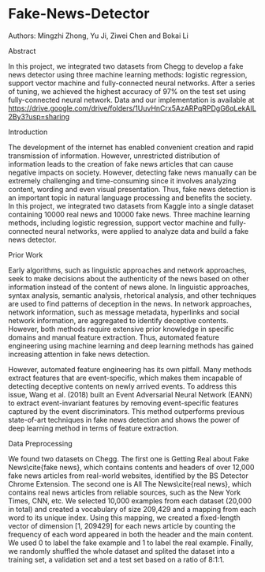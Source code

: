 # Fake-News-Detector

Authors: Mingzhi Zhong, Yu Ji, Ziwei Chen and Bokai Li

Abstract

In this project, we integrated two datasets from Chegg to develop a fake news detector using three machine learning methods: logistic regression, support vector machine and fully-connected neural networks.
After a series of tuning, we achieved the highest accuracy of 97\% on the test set using fully-connected neural network. Data and our implementation is available at https://drive.google.com/drive/folders/1UuvHnCrx5AzARPqRPDgG6qLekAIL2By3?usp=sharing

Introduction

The development of the internet has enabled convenient creation and rapid transmission of information. 
However, unrestricted distribution of information leads to the creation of fake news articles that can cause negative impacts on society.
However, detecting fake news manually can be extremely challenging and time-consuming since it involves analyzing content, wording and even visual presentation. 
Thus, fake news detection is an important topic in natural language processing and benefits the society.
In this project, we integrated two datasets from Kaggle into a single dataset containing 10000 real news and 10000 fake news.
Three machine learning methods, including logistic regression, support vector machine and fully-connected neural networks, were applied to analyze data and build a fake news detector.

Prior Work

Early algorithms, such as linguistic approaches and network approaches, seek to make decisions about the authenticity of the news based on other information instead of the content of news alone. In linguistic approaches, syntax analysis, semantic analysis, rhetorical analysis, and other techniques are used to find patterns of deception in the news. In network approaches, network information, such as message metadata, hyperlinks and social network information, are aggregated to identify deceptive contents. However, both methods require extensive prior knowledge in specific domains and manual feature extraction. Thus, automated feature engineering using machine learning and deep learning methods has gained increasing attention in fake news detection. 

However, automated feature engineering has its own pitfall. Many methods extract features that are event-specific, which makes them incapable of detecting deceptive contents on newly arrived events. To address this issue, Wang et al. (2018) built an Event Adversarial Neural Network (EANN) to extract event-invariant features by removing event-specific features captured by the event discriminators. This method outperforms previous state-of-art techniques in fake news detection and shows the power of deep learning method in terms of feature extraction. 

Data Preprocessing

We found two datasets on Chegg. The first one is Getting Real about Fake News\cite{fake news}, which contains contents and headers of over 12,000 fake news articles from real-world websites, identified by the BS Detector Chrome Extension. The second one is All The News\cite{real news}, which contains real news articles from reliable sources, such as the New York Times, CNN, etc. We selected 10,000 examples from each dataset (20,000 in total) and created a vocabulary of size 209,429 and a mapping from each word to its unique index. Using this mapping, we created a fixed-length vector of dimension [1, 209429] for each news article by counting the frequency of each word appeared in both the header and the main content. We used 0 to label the fake example and 1 to label the real example. Finally, we randomly shuffled the whole dataset and splited the dataset into a training set, a validation set and a test set based on a ratio of 8:1:1.


